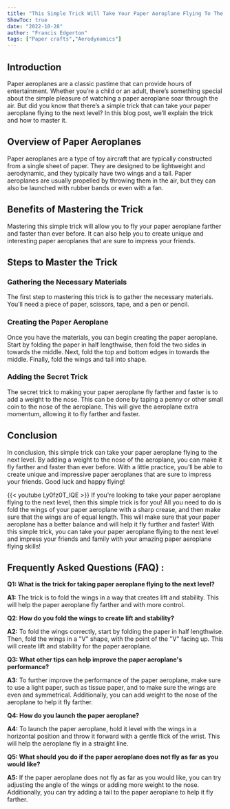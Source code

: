```yaml
---
title: "This Simple Trick Will Take Your Paper Aeroplane Flying To The Next Level!"
ShowToc: true 
date: "2022-10-28"
author: "Francis Edgerton" 
tags: ["Paper crafts","Aerodynamics"]
---
```

## Introduction

Paper aeroplanes are a classic pastime that can provide hours of entertainment. Whether you’re a child or an adult, there’s something special about the simple pleasure of watching a paper aeroplane soar through the air. But did you know that there’s a simple trick that can take your paper aeroplane flying to the next level? In this blog post, we’ll explain the trick and how to master it.

## Overview of Paper Aeroplanes

Paper aeroplanes are a type of toy aircraft that are typically constructed from a single sheet of paper. They are designed to be lightweight and aerodynamic, and they typically have two wings and a tail. Paper aeroplanes are usually propelled by throwing them in the air, but they can also be launched with rubber bands or even with a fan.

## Benefits of Mastering the Trick

Mastering this simple trick will allow you to fly your paper aeroplane farther and faster than ever before. It can also help you to create unique and interesting paper aeroplanes that are sure to impress your friends.

## Steps to Master the Trick

### Gathering the Necessary Materials

The first step to mastering this trick is to gather the necessary materials. You’ll need a piece of paper, scissors, tape, and a pen or pencil.

### Creating the Paper Aeroplane

Once you have the materials, you can begin creating the paper aeroplane. Start by folding the paper in half lengthwise, then fold the two sides in towards the middle. Next, fold the top and bottom edges in towards the middle. Finally, fold the wings and tail into shape.

### Adding the Secret Trick

The secret trick to making your paper aeroplane fly farther and faster is to add a weight to the nose. This can be done by taping a penny or other small coin to the nose of the aeroplane. This will give the aeroplane extra momentum, allowing it to fly farther and faster.

## Conclusion

In conclusion, this simple trick can take your paper aeroplane flying to the next level. By adding a weight to the nose of the aeroplane, you can make it fly farther and faster than ever before. With a little practice, you’ll be able to create unique and impressive paper aeroplanes that are sure to impress your friends. Good luck and happy flying!

{{< youtube Ly0fz0T_lQE >}} 
If you're looking to take your paper aeroplane flying to the next level, then this simple trick is for you! All you need to do is fold the wings of your paper aeroplane with a sharp crease, and then make sure that the wings are of equal length. This will make sure that your paper aeroplane has a better balance and will help it fly further and faster! With this simple trick, you can take your paper aeroplane flying to the next level and impress your friends and family with your amazing paper aeroplane flying skills!

## Frequently Asked Questions (FAQ) :
**Q1: What is the trick for taking paper aeroplane flying to the next level?**

**A1:** The trick is to fold the wings in a way that creates lift and stability. This will help the paper aeroplane fly farther and with more control.

**Q2: How do you fold the wings to create lift and stability?**

**A2:** To fold the wings correctly, start by folding the paper in half lengthwise. Then, fold the wings in a "V" shape, with the point of the "V" facing up. This will create lift and stability for the paper aeroplane.

**Q3: What other tips can help improve the paper aeroplane's performance?**

**A3:** To further improve the performance of the paper aeroplane, make sure to use a light paper, such as tissue paper, and to make sure the wings are even and symmetrical. Additionally, you can add weight to the nose of the aeroplane to help it fly farther.

**Q4: How do you launch the paper aeroplane?**

**A4:** To launch the paper aeroplane, hold it level with the wings in a horizontal position and throw it forward with a gentle flick of the wrist. This will help the aeroplane fly in a straight line.

**Q5: What should you do if the paper aeroplane does not fly as far as you would like?**

**A5:** If the paper aeroplane does not fly as far as you would like, you can try adjusting the angle of the wings or adding more weight to the nose. Additionally, you can try adding a tail to the paper aeroplane to help it fly farther.





